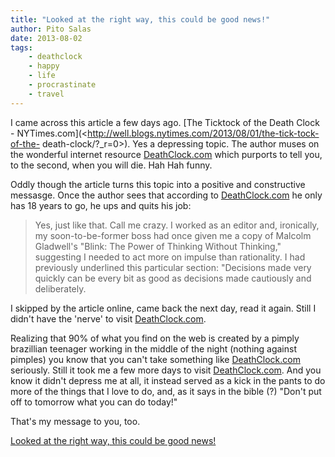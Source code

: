 ```yaml
---
title: "Looked at the right way, this could be good news!"
author: Pito Salas
date: 2013-08-02
tags:
    - deathclock
    - happy
    - life
    - procrastinate
    - travel
---
```




I came across this article a few days ago. [The Ticktock of the Death Clock -
NYTimes.com](<http://well.blogs.nytimes.com/2013/08/01/the-tick-tock-of-the-
death-clock/?_r=0>). Yes a depressing topic. The author muses on the wonderful
internet resource [DeathClock.com](<http://deathclock.com/>) which purports to
tell you, to the second, when you will die. Hah Hah funny.

Oddly though the article turns this topic into a positive and constructive
messasge. Once the author sees that according to
[DeathClock.com](<http://deathclock.com/>) he only has 18 years to go, he ups
and quits his job:

> Yes, just like that. Call me crazy. I worked as an editor and, ironically,
> my soon-to-be-former boss had once given me a copy of Malcolm Gladwell's
> "Blink: The Power of Thinking Without Thinking," suggesting I needed to act
> more on impulse than rationality. I had previously underlined this
> particular section: "Decisions made very quickly can be every bit as good as
> decisions made cautiously and deliberately.

I skipped by the article online, came back the next day, read it again. Still
I didn't have the 'nerve' to visit [DeathClock.com](<http://deathclock.com/>).

Realizing that 90% of what you find on the web is created by a pimply
brazillian teenager working in the middle of the night (nothing against
pimples) you know that you can't take something like
[DeathClock.com](<http://deathclock.com/>) seriously. Still it took me a few
more days to visit [DeathClock.com](<http://deathclock.com/>). And you know it
didn't depress me at all, it instead served as a kick in the pants to do more
of the things that I love to do, and, as it says in the bible (?) "Don't put
off to tomorrow what you can do today!"

That's my message to you, too.


[Looked at the right way, this could be good news!](None)
